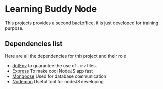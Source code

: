# Learning Buddy Node

This projects provides a second backoffice, it is just developed for 
training purpose.

## Dependencies list 
Here are all the dependencies for this project and their role

- [dotEnv](https://www.npmjs.com/package/dotenv) to guarantee the use of `.env` files.
- [Express](https://expressjs.com/) To make cool NodeJS app fast 
- [Mongoose](https://mongoosejs.com/docs/) Used for database communication 
- [Nodemon](https://www.npmjs.com/package/nodemon) Useful tool for nodeJS developing 
